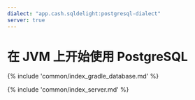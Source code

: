 ```yaml
---
dialect: "app.cash.sqldelight:postgresql-dialect"
server: true
---
```

# 在 JVM 上开始使用 PostgreSQL

{% include 'common/index_gradle_database.md' %}

{% include 'common/index_server.md' %}